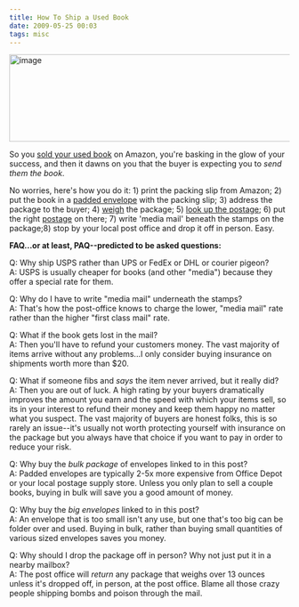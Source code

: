 ```yaml
---
title: How To Ship a Used Book
date: 2009-05-25 00:03
tags: misc
---
```

<img alt="image" height="157" src="/images/shipping.jpg" width="512" />
<br/>

So you [sold your used book][1] on Amazon, you're basking in the glow of your success, and then it dawns on you that the buyer is expecting you to *send them the book*.

No worries, here's how you do it: 1) print the packing slip from Amazon; 2) put the book in a [padded envelope][2] with the packing slip; 3) address the package to the buyer; 4) [weigh][3] the package; 5) [look up the postage][4]; 6) put the right [postage][5] on there; 7) write 'media mail' beneath the stamps on the package;8) stop by your local post office and drop it off in person. Easy.

**FAQ...or at least, PAQ--predicted to be asked questions:**

Q: Why ship USPS rather than UPS or FedEx or DHL or courier pigeon?  
A: USPS is usually cheaper for books (and other "media") because they offer a special rate for them.

Q: Why do I have to write "media mail" underneath the stamps?  
A: That's how the post-office knows to charge the lower, "media mail" rate rather than the higher "first class mail" rate.

Q: What if the book gets lost in the mail?  
A: Then you'll have to refund your customers money. The vast majority of items arrive without any problems...I only consider buying insurance on shipments worth more than $20.

Q: What if someone fibs and *says* the item never arrived, but it really did?  
A: Then you are out of luck. A high rating by your buyers dramatically improves the amount you earn and the speed with which your items sell, so its in your interest to refund their money and keep them happy no matter what you suspect. The vast majority of buyers are honest folks, this is so rarely an issue--it's usually not worth protecting yourself with insurance on the package but you always have that choice if you want to pay in order to reduce your risk.

Q: Why buy the *bulk package* of envelopes linked to in this post?  
A: Padded envelopes are typically 2-5x more expensive from Office Depot or your local postage supply store. Unless you only plan to sell a couple books, buying in bulk will save you a good amount of money.

Q: Why buy the *big envelopes* linked to in this post?  
A: An envelope that is too small isn't any use, but one that's too big can be folder over and used. Buying in bulk, rather than buying small quantities of various sized envelopes saves you money.

Q: Why should I drop the package off in person? Why not just put it in a nearby mailbox?  
A: The post office will *return* any package that weighs over 13 ounces unless it's dropped off, in person, at the post office. Blame all those crazy people shipping bombs and poison through the mail.

 [1]: /how-to-sell-a-used-book.html
 [2]: http://www.amazon.com/10-5x16-BUBBLE-MAILERS-PADDED-ENVELOPES/dp/B000GHURA0/ref=sr_1_1?ie=UTF8&s=office-products&qid=1243454116&sr=8-1
 [3]: http://www.amazon.com/Ultraship-Electronic-Digital-Shipping-Kitchen/dp/B000FSWB9K/ref=sr_1_1?ie=UTF8&s=home-garden&qid=1243454186&sr=8-1
 [4]: http://pe.usps.com/text/dmm300/Notice123.htm#2157064
 [5]: http://shop.usps.com/webapp/wcs/stores/servlet/ProductCategoryDisplay?catalogId=10152&storeId=10001&categoryId=11834&langId=-1&parent_category_rn=11826&top_category=11826&WT.ac=11834
